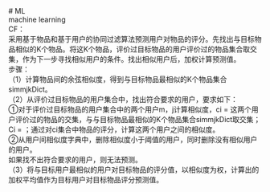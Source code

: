 <div># ML</div>
<div>machine learning</div>
<div>CF：</div>
<div>采用基于物品和基于用户的协同过滤算法预测用户对物品的评分。先找出与目标物品相似的K个物品。将这K个物品，评价过目标物品的用户评价过的物品集合取交集，作为下一步寻找相似用户的条件。找出相似用户后，加权计算预测值。</div>
<div>步骤：</div>
<div>（1）计算物品间的余弦相似度，得到与目标物品最相似的K个物品集合simmjkDict。</div>
<div>（2）从评价过目标物品的用户集合中，找出符合要求的用户，要求如下：</div>
<div>①对于评价过目标物品的用户集合中的两个用户m，j计算相似度，ci = 这两个用户评价过的物品的交集，与与目标物品最相似的K个物品集合simmjkDict取交集；</div>
<div>Ci = ；通过对ci集合中物品的评分，计算这两个用户之间的相似度。</div>
<div>②从用户间相似度字典中，删除相似度小于阈值的用户，同时删除没有相似用户的用户。</div>
<div>如果找不出符合要求的用户，则无法预测。</div>
<div>（3）将与目标用户最相似的用户对目标物品的评分值，以相似度为权，计算出的加权平均值作为目标用户对目标物品评分预测值。</div>
